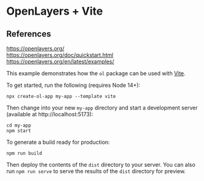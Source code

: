 # OpenLayers + Vite

## References
https://openlayers.org/  
https://openlayers.org/doc/quickstart.html 
https://openlayers.org/en/latest/examples/ 

This example demonstrates how the `ol` package can be used with [Vite](https://vitejs.dev/).

To get started, run the following (requires Node 14+):

    npx create-ol-app my-app --template vite

Then change into your new `my-app` directory and start a development server (available at http://localhost:5173):

    cd my-app
    npm start

To generate a build ready for production:

    npm run build

Then deploy the contents of the `dist` directory to your server.  You can also run `npm run serve` to serve the results of the `dist` directory for preview.
